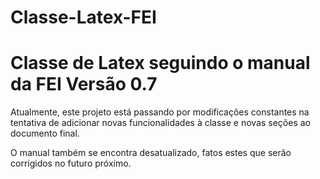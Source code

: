 Classe-Latex-FEI
================

Classe de Latex seguindo o manual da FEI
Versão 0.7
==========

Atualmente, este projeto está passando por modificações
constantes na tentativa de adicionar novas funcionalidades
à classe e novas seções ao documento final.

O manual também se encontra desatualizado, fatos estes que
serão corrigidos no futuro próximo.
